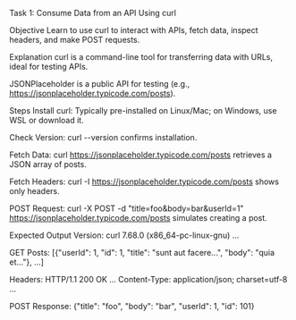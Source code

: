 Task 1: Consume Data from an API Using curl

Objective
Learn to use curl to interact with APIs, fetch data, inspect headers, and make POST requests.

Explanation
curl is a command-line tool for transferring data with URLs, ideal for testing APIs.

JSONPlaceholder is a public API for testing (e.g., https://jsonplaceholder.typicode.com/posts).

Steps
Install curl: Typically pre-installed on Linux/Mac; on Windows, use WSL or download it.

Check Version: curl --version confirms installation.

Fetch Data: curl https://jsonplaceholder.typicode.com/posts retrieves a JSON array of posts.

Fetch Headers: curl -I https://jsonplaceholder.typicode.com/posts shows only headers.

POST Request: curl -X POST -d "title=foo&body=bar&userId=1" https://jsonplaceholder.typicode.com/posts simulates creating a post.

Expected Output
Version: curl 7.68.0 (x86_64-pc-linux-gnu) ...

GET Posts: [{"userId": 1, "id": 1, "title": "sunt aut facere...", "body": "quia et..."}, ...]

Headers: HTTP/1.1 200 OK ... Content-Type: application/json; charset=utf-8 ...

POST Response: {"title": "foo", "body": "bar", "userId": 1, "id": 101}


